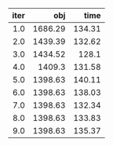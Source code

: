 |  iter |       obj |     time |
| -----:| ---------:| --------:|
| $1.0$ | $1686.29$ | $134.31$ |
| $2.0$ | $1439.39$ | $132.62$ |
| $3.0$ | $1434.52$ |  $128.1$ |
| $4.0$ |  $1409.3$ | $131.58$ |
| $5.0$ | $1398.63$ | $140.11$ |
| $6.0$ | $1398.63$ | $138.03$ |
| $7.0$ | $1398.63$ | $132.34$ |
| $8.0$ | $1398.63$ | $133.83$ |
| $9.0$ | $1398.63$ | $135.37$ |

